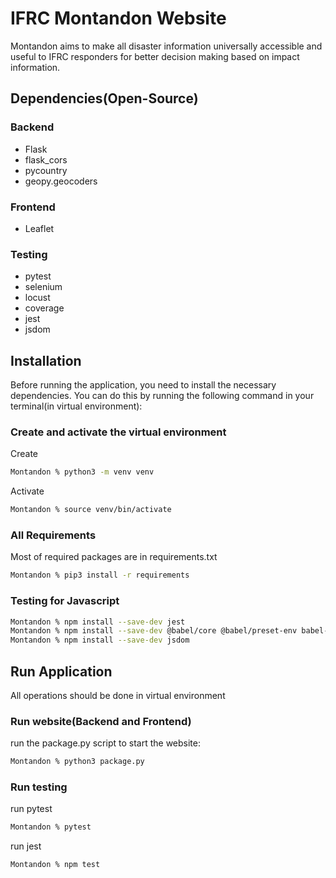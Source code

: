 # IFRC Montandon Website
Montandon aims to make all disaster information universally accessible and useful to IFRC responders for better decision making based on impact information.

## Dependencies(Open-Source)

### Backend
- Flask
- flask_cors
- pycountry
- geopy.geocoders

### Frontend
- Leaflet

### Testing
- pytest
- selenium
- locust
- coverage
- jest
- jsdom

## Installation
Before running the application, you need to install the necessary dependencies. You can do this by running the following command in your terminal(in virtual environment):

### Create and activate the virtual environment
Create
```bash
Montandon % python3 -m venv venv
```
Activate
```bash
Montandon % source venv/bin/activate
```

### All Requirements

Most of required packages are in requirements.txt
```bash
Montandon % pip3 install -r requirements
```

### Testing for Javascript

```bash
Montandon % npm install --save-dev jest
Montandon % npm install --save-dev @babel/core @babel/preset-env babel-jest
Montandon % npm install --save-dev jsdom
```



## Run Application
All operations should be done in virtual environment
### Run website(Backend and Frontend)
run the package.py script to start the website:

```bash
Montandon % python3 package.py
```

### Run testing

run pytest

```bash
Montandon % pytest
```

run jest

```bash
Montandon % npm test
```

